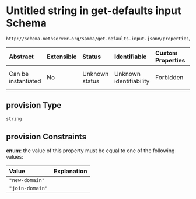 # Untitled string in get-defaults input Schema

```txt
http://schema.nethserver.org/samba/get-defaults-input.json#/properties/provision
```



| Abstract            | Extensible | Status         | Identifiable            | Custom Properties | Additional Properties | Access Restrictions | Defined In                                                                        |
| :------------------ | :--------- | :------------- | :---------------------- | :---------------- | :-------------------- | :------------------ | :-------------------------------------------------------------------------------- |
| Can be instantiated | No         | Unknown status | Unknown identifiability | Forbidden         | Allowed               | none                | [get-defaults-input.json\*](samba/get-defaults-input.json "open original schema") |

## provision Type

`string`

## provision Constraints

**enum**: the value of this property must be equal to one of the following values:

| Value           | Explanation |
| :-------------- | :---------- |
| `"new-domain"`  |             |
| `"join-domain"` |             |
